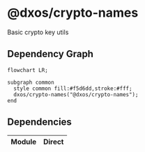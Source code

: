 # @dxos/crypto-names

Basic crypto key utils
## Dependency Graph
```mermaid
flowchart LR;

subgraph common
  style common fill:#f5d6dd,stroke:#fff;
  dxos/crypto-names("@dxos/crypto-names");
end

```
## Dependencies
| Module | Direct |
|---|---|
